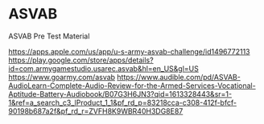 # ASVAB
ASVAB Pre Test Material

https://apps.apple.com/us/app/u-s-army-asvab-challenge/id1496772113
https://play.google.com/store/apps/details?id=com.armygamestudio.usarec.asvab&hl=en_US&gl=US
https://www.goarmy.com/asvab
https://www.audible.com/pd/ASVAB-AudioLearn-Complete-Audio-Review-for-the-Armed-Services-Vocational-Aptitude-Battery-Audiobook/B07G3H6JN3?qid=1613328443&sr=1-1&ref=a_search_c3_lProduct_1_1&pf_rd_p=83218cca-c308-412f-bfcf-90198b687a2f&pf_rd_r=ZVFH8K9WBR40H3DG8E87
